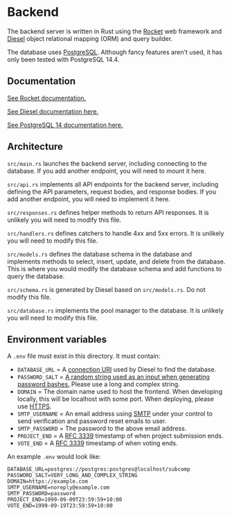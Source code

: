# Backend

The backend server is written in Rust using the [Rocket](https://rocket.rs/) web framework and [Diesel](https://diesel.rs/) object relational mapping (ORM) and query builder.

The database uses [PostgreSQL](https://www.postgresql.org/). Although fancy features aren't used, it has only been tested with PostgreSQL 14.4.

## Documentation

[See Rocket documentation.](https://rocket.rs/v0.5-rc/guide//)

[See Diesel documentation here.](https://diesel.rs/guides/)

[See PostgreSQL 14 documentation here.](https://www.postgresql.org/docs/14/index.html)


## Architecture

`src/main.rs` launches the backend server, including connecting to the database. If you add another endpoint, you will need to mount it here.

`src/api.rs` implements all API endpoints for the backend server, including defining the API parameters, request bodies, and response bodies. If you add another endpoint, you will need to implement it here.

`src/responses.rs` defines helper methods to return API responses. It is unlikely you will need to modify this file.

`src/handlers.rs` defines catchers to handle 4xx and 5xx errors. It is unlikely you will need to modify this file.

`src/models.rs` defines the database schema in the database and implements methods to select, insert, update, and delete from the database. This is where you would modify the database schema and add functions to query the database.

`src/schema.rs` is generated by Diesel based on `src/models.rs`. Do not modify this file.

`src/database.rs` implements the pool manager to the database. It is unlikely you will need to modify this file.


## Environment variables

A `.env` file must exist in this directory. It must contain:

- `DATABASE_URL` = A [connection URI](https://www.postgresql.org/docs/current/libpq-connect.html#LIBPQ-CONNSTRING) used by Diesel to find the database.
- `PASSWORD_SALT` = [A random string used as an input when generating password bashes.](https://en.wikipedia.org/wiki/Salt_(cryptography)) Please use a long and complex string.
- `DOMAIN` = The domain name used to host the frontend. When developing locally, this will be localhost with some port. When deploying, please use [HTTPS](https://en.wikipedia.org/wiki/HTTPS).
- `SMTP_USERNAME` = An email address using [SMTP](https://en.wikipedia.org/wiki/Simple_Mail_Transfer_Protocol) under your control to send verification and password reset emails to user.
- `SMTP_PASSWORD` = The password to the above email address.
- `PROJECT_END` = A [RFC 3339](https://www.rfc-editor.org/rfc/rfc3339.txt) timestamp of when project submission ends.
- `VOTE_END` = A [RFC 3339](https://www.rfc-editor.org/rfc/rfc3339.txt) timestamp of when voting ends.

An example `.env` would look like:

```
DATABASE_URL=postgres://postgres:postgres@localhost/subcomp
PASSWORD_SALT=VERY_LONG_AND_COMPLEX_STRING
DOMAIN=https://example.com
SMTP_USERNAME=noreply@example.com
SMTP_PASSWORD=password
PROJECT_END=1999-09-09T23:59:59+10:00
VOTE_END=1999-09-19T23:59:59+10:00
```
